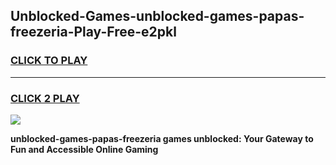 
## Unblocked-Games-unblocked-games-papas-freezeria-Play-Free-e2pkl
<h3>
<a href="https://premium76.site?title=unblocked-games-papas-freezeria&ref=18A1">CLICK TO PLAY</a></h3>
<hr>

<h3>
<a href="https://premium76.site?title=unblocked-games-papas-freezeria&ref=18A1">CLICK 2 PLAY</a>
  
</h3>

<a href="https://premium76.site?title=unblocked-games-papas-freezeria&ref=18A1"><img src="https://clearcache.store/games.png"></a>


**unblocked-games-papas-freezeria games unblocked: Your Gateway to Fun and Accessible Online Gaming**
